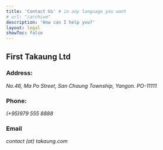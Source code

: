 ```yaml
---
title: 'Contact Us' # in any language you want
# url: "/archive"
description: 'How can I help you?'
layout: legal
showToc: false
---
```


## First Takaung Ltd
### Address: 
_No.46, Ma Po Street, San Chaung Township, Yangon. PO-11111_

### Phone:
_(+95)979 555 8888_

### Email
_contact (at) takaung.com_
